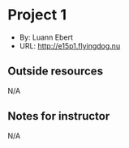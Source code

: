 # Project 1
+ By: Luann Ebert
+ URL: <http://e15p1.flyingdog.nu>

## Outside resources
N/A

## Notes for instructor
N/A